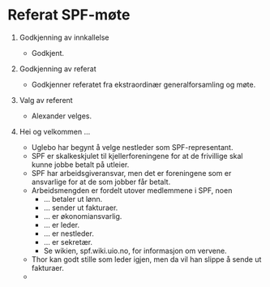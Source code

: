 # Referat SPF-møte

1. Godkjenning av innkallelse
    * Godkjent.

2. Godkjenning av referat
    * Godkjenner referatet fra ekstraordinær generalforsamling og møte.

3. Valg av referent
    * Alexander velges.

4. Hei og velkommen …
    * Uglebo har begynt å velge nestleder som SPF-representant.
    * SPF er skalkeskjulet til kjellerforeningene for at de frivillige
      skal kunne jobbe betalt på utleier.
    * SPF har arbeidsgiveransvar, men det er foreningene som er
      ansvarlige for at de som jobber får betalt.
    * Arbeidsmengden er fordelt utover medlemmene i SPF, noen 
        * … betaler ut lønn.
        * … sender ut fakturaer.
        * … er økonomiansvarlig.
        * … er leder.
        * … er nestleder.
        * … er sekretær.
        * Se wikien, spf.wiki.uio.no, for informasjon om vervene.
    * Thor kan godt stille som leder igjen, men da vil han slippe å
      sende ut fakturaer.
    * 
